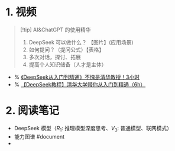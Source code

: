# 1. 视频 
> [!tip] AI&ChatGPT 的使用精华
> 1. DeepSeek 可以做什么？ 【图片】(应用场景)
> 2. 如何提问？（提问公式）【表格】
> 3. 多次对话，探讨、拓展
> 4. 提高个人知识储备（人才是主体）



- %  [《DeepSeek从入门到精通》不愧是清华教授！3小时](https://www.bilibili.com/video/BV1sAPTefEaB/?spm_id_from=333.1007.tianma.1-3-3.click)
- % [【DeepSeek教程】清华大学带你从入门到精通（6h）](https://www.bilibili.com/video/BV1b8AkePEw4?spm_id_from=333.788.recommend_more_video.0&vd_source=d1167fc706d8bb4a356a82d19d9d3304)
# 2. 阅读笔记 
- DeepSeek 模型（$R_1$: 推理模型深度思考、$V_3$: 普通模型、联网模式）
- 能力图谱 #document
- 